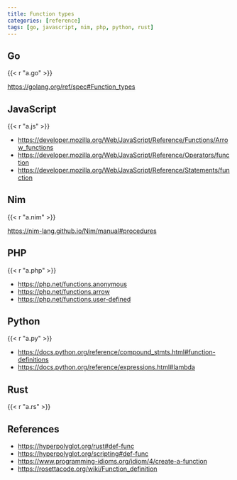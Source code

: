 ```yaml
---
title: Function types
categories: [reference]
tags: [go, javascript, nim, php, python, rust]
---
```


## Go

{{< r "a.go" >}}

<https://golang.org/ref/spec#Function_types>

## JavaScript

{{< r "a.js" >}}

- <https://developer.mozilla.org/Web/JavaScript/Reference/Functions/Arrow_functions>
- <https://developer.mozilla.org/Web/JavaScript/Reference/Operators/function>
- <https://developer.mozilla.org/Web/JavaScript/Reference/Statements/function>

## Nim

{{< r "a.nim" >}}

<https://nim-lang.github.io/Nim/manual#procedures>

## PHP

{{< r "a.php" >}}

- <https://php.net/functions.anonymous>
- <https://php.net/functions.arrow>
- <https://php.net/functions.user-defined>

## Python

{{< r "a.py" >}}

- <https://docs.python.org/reference/compound_stmts.html#function-definitions>
- <https://docs.python.org/reference/expressions.html#lambda>

## Rust

{{< r "a.rs" >}}

## References

- <https://hyperpolyglot.org/rust#def-func>
- <https://hyperpolyglot.org/scripting#def-func>
- <https://www.programming-idioms.org/idiom/4/create-a-function>
- <https://rosettacode.org/wiki/Function_definition>
